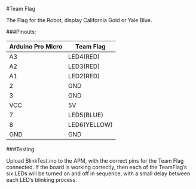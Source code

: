 #Team Flag

The Flag for the Robot, display California Gold or Yale Blue.

###Pinouts:

Arduino Pro Micro | Team Flag
---- | -----------------
A3 | LED4(RED)
A2 | LED3(RED)
A1 | LED2(RED)
2 | GND
3 | GND
VCC | 5V
7 | LED5(BLUE)
8 | LED6(YELLOW)
GND | GND

###Testing

Upload BlinkTest.ino to the APM, with the correct pins for the Team Flag connected. 
If the board is working correctly, then each of the TeamFlag’s six LEDs will be turned on and off in sequence, with a small delay between each LED’s blinking process.

